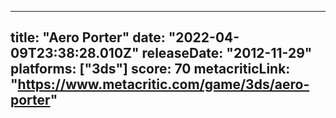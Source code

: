 
---
title: "Aero Porter"
date: "2022-04-09T23:38:28.010Z"
releaseDate: "2012-11-29"
platforms: ["3ds"]
score: 70
metacriticLink: "https://www.metacritic.com/game/3ds/aero-porter"
---
